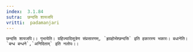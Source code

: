 ```yaml
---
index:  3.1.84
sutra:  छन्दसि शायजपि
vritti:  padamanjari
---
```


	छन्दसि शायजपि।। गृभायेति। ग्रहिज्यादिसूत्रेण संप्रसारणम्, `हृग्रहोर्भश्छन्दसि` इति हकारस्य भकारः। बधानेति। `बन्ध बन्धने`,`अनिदिताम्` इति नलोपः।।

